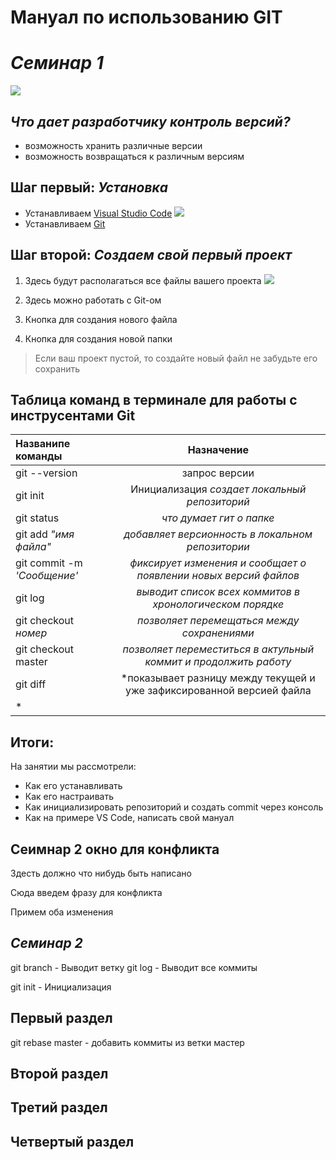 # **Мануал по использованию GIT** #

# ***Семинар 1***

![](https://cs1.htmlacademy.ru/blog/git/first-aid-git/preview.png?v1.1.38)

## ***Что дает разработчику контроль версий?*** 
- возможность хранить различные версии
- возможность возвращаться к различным версиям

## Шаг первый: *Установка* ##

- Устанавливаем [Visual Studio Code]()
![](https://i.pinimg.com/originals/f2/2c/61/f22c618f03e7019b84c69831946fa09d.png)
- Устанавливаем [Git]()


## Шаг второй: *Создаем свой первый проект* ##

1. Здесь будут располагаться все файлы вашего проекта
![](https://habrastorage.org/getpro/habr/upload_files/536/76a/b32/53676ab32ff10608c9a4748af3740cbd)

2. Здесь можно работать с Git-ом

3. Кнопка для создания нового файла

4. Кнопка для создания новой папки

> Если ваш проект пустой, то создайте новый файл не забудьте его сохранить

## Таблица команд в терминале для работы с инструсентами Git ##

|Названипе команды|Назначение|
|:-|:-:|
|git --version|запрос версии|
|git init|Инициализация *создает локальный репозиторий*|
|git status|*что думает гит о папке*|
|git add *"имя файла"*|*добавляет версионность в локальном репозитории*|
|git commit -m *'Сообщение'*|*фиксирует изменения и сообщает о появлении новых версий файлов*|
|git log|*выводит список всех коммитов в хронологическом порядке*|
|git checkout *номер*|*позволяет перемещаться между сохранениями*|
|git checkout master|*позволяет переместиться в актульный коммит и продолжить работу*|
|git diff|*показывает разницу между текущей и уже зафиксированной версией файла
*|

## Итоги:

На занятии мы рассмотрели:
- Как его устанавливать
- Как его настраивать
- Как инициализировать репозиторий и создать commit через консоль
- Как на примере VS Code, написать свой мануал

## Сеимнар 2 окно для конфликта

Здесть должно что нибудь быть написано

Сюда введем фразу для конфликта

Примем оба изменения

## ***Семинар 2***

git branch - Выводит ветку
git log  - Выводит все коммиты

git init - Инициализация 

## Первый раздел

git rebase master - добавить коммиты из ветки мастер

## Второй раздел

## Третий раздел

## Четвертый раздел
